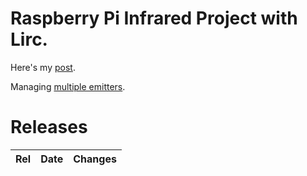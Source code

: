 # Raspberry Pi Infrared Project with Lirc.

Here's my [post](http://flnkr.com/2016/11/raspberry-pi-infrared-controller).

Managing [multiple emitters](http://commandir.com/content/view/38/59/index.html).

# Releases

Rel|Date|Changes
---|----|----

